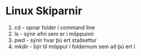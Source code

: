 # Linux Skiparnir
1. cd - opnar folder í command line
2. ls - sýnir efni sem er í möppunni
3. pwd - sýnir hvar þú ert staðsettur
4. mkdir - býr til möppur í foldernum sem að þú ert í